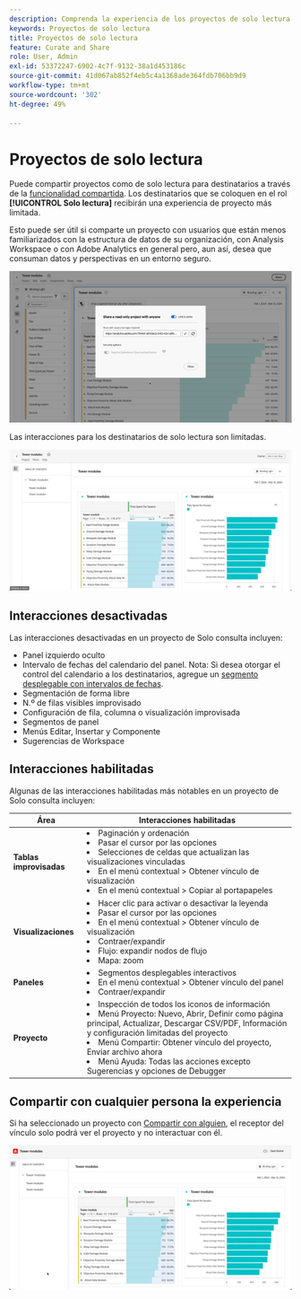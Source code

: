 ```yaml
---
description: Comprenda la experiencia de los proyectos de solo lectura en Analysis Workspace.
keywords: Proyectos de solo lectura
title: Proyectos de solo lectura
feature: Curate and Share
role: User, Admin
exl-id: 53372247-6902-4c7f-9132-38a1d453186c
source-git-commit: 41d067ab852f4eb5c4a1368ade364fdb706bb9d9
workflow-type: tm+mt
source-wordcount: '302'
ht-degree: 49%

---
```


# Proyectos de solo lectura

Puede compartir proyectos como de solo lectura para destinatarios a través de la [funcionalidad compartida](share-projects.md). Los destinatarios que se coloquen en el rol **[!UICONTROL Solo lectura]** recibirán una experiencia de proyecto más limitada.

Esto puede ser útil si comparte un proyecto con usuarios que están menos familiarizados con la estructura de datos de su organización, con Analysis Workspace o con Adobe Analytics en general pero, aun así, desea que consuman datos y perspectivas en un entorno seguro.

![Compartir como de solo lectura](assets/read-only-project-sender.png)

Las interacciones para los destinatarios de solo lectura son limitadas.

![Compartir como de solo lectura recibido](assets/read-only-project-receiver.png)

## Interacciones desactivadas

Las interacciones desactivadas en un proyecto de Solo consulta incluyen:

* Panel izquierdo oculto
* Intervalo de fechas del calendario del panel. Nota: Si desea otorgar el control del calendario a los destinatarios, agregue un [segmento desplegable con intervalos de fechas](https://experienceleague.adobe.com/docs/analytics-learn/tutorials/analysis-workspace/using-panels/using-drop-down-filters.html?lang=es).
* Segmentación de forma libre
* N.º de filas visibles improvisado
* Configuración de fila, columna o visualización improvisada
* Segmentos de panel
* Menús Editar, Insertar y Componente
* Sugerencias de Workspace

## Interacciones habilitadas

Algunas de las interacciones habilitadas más notables en un proyecto de Solo consulta incluyen:

| Área | Interacciones habilitadas |
| --- | --- |
| **Tablas improvisadas** | <li>Paginación y ordenación</li><li>Pasar el cursor por las opciones</li><li>Selecciones de celdas que actualizan las visualizaciones vinculadas</li><li>En el menú contextual > Obtener vínculo de visualización</li><li>En el menú contextual > Copiar al portapapeles</li> |
| **Visualizaciones** | <li>Hacer clic para activar o desactivar la leyenda</li><li>Pasar el cursor por las opciones</li><li>En el menú contextual > Obtener vínculo de visualización</li><li>Contraer/expandir</li><li>Flujo: expandir nodos de flujo</li><li>Mapa: zoom</li></ul> |
| **Paneles** | <li>Segmentos desplegables interactivos</li><li>En el menú contextual > Obtener vínculo del panel</li><li>Contraer/expandir</li> |
| **Proyecto** | <li>Inspección de todos los iconos de información</li><li>Menú Proyecto: Nuevo, Abrir, Definir como página principal, Actualizar, Descargar CSV/PDF, Información y configuración limitadas del proyecto</li><li>Menú Compartir: Obtener vínculo del proyecto, Enviar archivo ahora</li><li>Menú Ayuda: Todas las acciones excepto Sugerencias y opciones de Debugger</li> |


## Compartir con cualquier persona la experiencia

Si ha seleccionado un proyecto con [Compartir con alguien](share-projects.md#share-a-project-with-anyone-no-login-required), el receptor del vínculo solo podrá ver el proyecto y no interactuar con él.

![Compartir con cualquier persona](assets/share-with-anyone-receiver.png)
